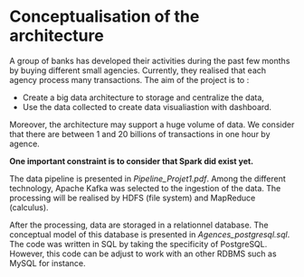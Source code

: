 # Conceptualisation of the architecture

A group of banks has developed their activities during the past few months by buying different small agencies. Currently, they realised that each agency process many transactions. The aim of the project is to :
- Create a big data architecture to storage and centralize the data,
- Use the data collected to create data visualiastion with dashboard.

Moreover, the architecture may support a huge volume of data. We consider that there are between 1 and 20 billions of transactions in one hour by agence. 

**One important constraint is to consider that Spark did exist yet.**

The data pipeline is presented in *Pipeline_Projet1.pdf*. Among the different technology, Apache Kafka was selected to the ingestion of the data. The processing will be realised by HDFS (file system) and MapReduce (calculus). 

After the processing, data are storaged in a relationnel database. The conceptual model of this database is presented in *Agences_postgresql.sql*. The code was written in SQL by taking the specificity of PostgreSQL. However, this code can be adjust to work with an other RDBMS such as MySQL for instance. 
